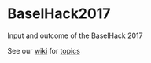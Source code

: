 # BaselHack2017
Input and outcome of the BaselHack 2017

See our [wiki](https://github.com/BaselHack/BaselHack2017/wiki) for [topics](https://github.com/BaselHack/BaselHack2017/wiki/Topics)

